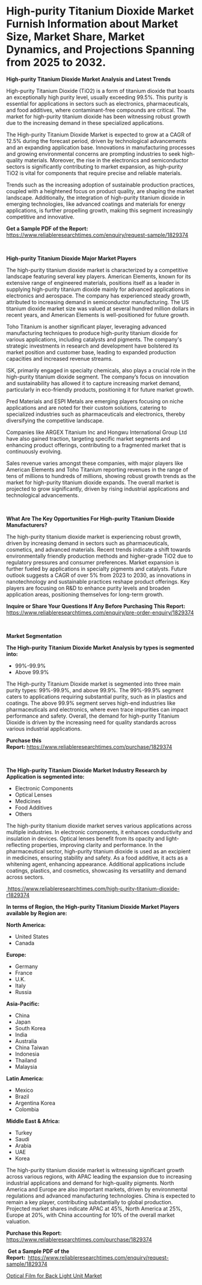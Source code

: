 <p><h1>High-purity Titanium Dioxide Market Furnish Information about Market Size, Market Share, Market Dynamics, and Projections Spanning from 2025 to 2032.</h1></p><p><strong>High-purity Titanium Dioxide Market Analysis and Latest Trends</strong></p>
<p><p>High-purity Titanium Dioxide (TiO2) is a form of titanium dioxide that boasts an exceptionally high purity level, usually exceeding 99.5%. This purity is essential for applications in sectors such as electronics, pharmaceuticals, and food additives, where contaminant-free compounds are critical. The market for high-purity titanium dioxide has been witnessing robust growth due to the increasing demand in these specialized applications. </p><p>The High-purity Titanium Dioxide Market is expected to grow at a CAGR of 12.5% during the forecast period, driven by technological advancements and an expanding application base. Innovations in manufacturing processes and growing environmental concerns are prompting industries to seek high-quality materials. Moreover, the rise in the electronics and semiconductor sectors is significantly contributing to market expansion, as high-purity TiO2 is vital for components that require precise and reliable materials. </p><p>Trends such as the increasing adoption of sustainable production practices, coupled with a heightened focus on product quality, are shaping the market landscape. Additionally, the integration of high-purity titanium dioxide in emerging technologies, like advanced coatings and materials for energy applications, is further propelling growth, making this segment increasingly competitive and innovative.</p></p>
<p><strong>Get a Sample PDF of the Report:&nbsp;</strong> <a href="https://www.reliableresearchtimes.com/enquiry/request-sample/1829374?utm_campaign=1940&utm_medium=2&utm_source=Github&utm_content=ia&utm_term=03022025&utm_id=high-purity-titanium-dioxide">https://www.reliableresearchtimes.com/enquiry/request-sample/1829374</a></p>
<p>&nbsp;</p>
<p><strong>High-purity Titanium Dioxide Major Market Players</strong></p>
<p><p>The high-purity titanium dioxide market is characterized by a competitive landscape featuring several key players. American Elements, known for its extensive range of engineered materials, positions itself as a leader in supplying high-purity titanium dioxide mainly for advanced applications in electronics and aerospace. The company has experienced steady growth, attributed to increasing demand in semiconductor manufacturing. The US titanium dioxide market size was valued at several hundred million dollars in recent years, and American Elements is well-positioned for future growth.</p><p>Toho Titanium is another significant player, leveraging advanced manufacturing techniques to produce high-purity titanium dioxide for various applications, including catalysts and pigments. The company's strategic investments in research and development have bolstered its market position and customer base, leading to expanded production capacities and increased revenue streams.</p><p>ISK, primarily engaged in specialty chemicals, also plays a crucial role in the high-purity titanium dioxide segment. The company’s focus on innovation and sustainability has allowed it to capture increasing market demand, particularly in eco-friendly products, positioning it for future market growth.</p><p>Pred Materials and ESPI Metals are emerging players focusing on niche applications and are noted for their custom solutions, catering to specialized industries such as pharmaceuticals and electronics, thereby diversifying the competitive landscape.</p><p>Companies like ARGEX Titanium Inc and Hongwu International Group Ltd have also gained traction, targeting specific market segments and enhancing product offerings, contributing to a fragmented market that is continuously evolving.</p><p>Sales revenue varies amongst these companies, with major players like American Elements and Toho Titanium reporting revenues in the range of tens of millions to hundreds of millions, showing robust growth trends as the market for high-purity titanium dioxide expands. The overall market is projected to grow significantly, driven by rising industrial applications and technological advancements.</p></p>
<p>&nbsp;</p>
<p><strong>What Are The Key Opportunities For High-purity Titanium Dioxide Manufacturers?</strong></p>
<p><p>The high-purity titanium dioxide market is experiencing robust growth, driven by increasing demand in sectors such as pharmaceuticals, cosmetics, and advanced materials. Recent trends indicate a shift towards environmentally friendly production methods and higher-grade TiO2 due to regulatory pressures and consumer preferences. Market expansion is further fueled by applications in specialty pigments and catalysts. Future outlook suggests a CAGR of over 5% from 2023 to 2030, as innovations in nanotechnology and sustainable practices reshape product offerings. Key players are focusing on R&D to enhance purity levels and broaden application areas, positioning themselves for long-term growth.</p></p>
<p><strong>Inquire or Share Your Questions If Any Before Purchasing This Report:</strong> <a href="https://www.reliableresearchtimes.com/enquiry/pre-order-enquiry/1829374?utm_campaign=1940&utm_medium=2&utm_source=Github&utm_content=ia&utm_term=03022025&utm_id=high-purity-titanium-dioxide">https://www.reliableresearchtimes.com/enquiry/pre-order-enquiry/1829374</a></p>
<p>&nbsp;</p>
<p><strong>Market Segmentation</strong></p>
<p><strong>The High-purity Titanium Dioxide Market Analysis by types is segmented into:</strong></p>
<p><ul><li>99%-99.9%</li><li>Above 99.9%</li></ul></p>
<p><p>The High-purity Titanium Dioxide market is segmented into three main purity types: 99%-99.9%, and above 99.9%. The 99%-99.9% segment caters to applications requiring substantial purity, such as in plastics and coatings. The above 99.9% segment serves high-end industries like pharmaceuticals and electronics, where even trace impurities can impact performance and safety. Overall, the demand for high-purity Titanium Dioxide is driven by the increasing need for quality standards across various industrial applications.</p></p>
<p><strong>Purchase this Report:&nbsp;</strong><a href="https://www.reliableresearchtimes.com/purchase/1829374?utm_campaign=1940&utm_medium=2&utm_source=Github&utm_content=ia&utm_term=03022025&utm_id=high-purity-titanium-dioxide">https://www.reliableresearchtimes.com/purchase/1829374</a></p>
<p>&nbsp;</p>
<p><strong>The High-purity Titanium Dioxide Market Industry Research by Application is segmented into:</strong></p>
<p><ul><li>Electronic Components</li><li>Optical Lenses</li><li>Medicines</li><li>Food Additives</li><li>Others</li></ul></p>
<p><p>The high-purity titanium dioxide market serves various applications across multiple industries. In electronic components, it enhances conductivity and insulation in devices. Optical lenses benefit from its opacity and light-reflecting properties, improving clarity and performance. In the pharmaceutical sector, high-purity titanium dioxide is used as an excipient in medicines, ensuring stability and safety. As a food additive, it acts as a whitening agent, enhancing appearance. Additional applications include coatings, plastics, and cosmetics, showcasing its versatility and demand across sectors.</p></p>
<p><a href="https://www.reliableresearchtimes.com/high-purity-titanium-dioxide-r1829374?utm_campaign=1940&utm_medium=2&utm_source=Github&utm_content=ia&utm_term=03022025&utm_id=high-purity-titanium-dioxide">&nbsp;https://www.reliableresearchtimes.com/high-purity-titanium-dioxide-r1829374</a></p>
<p><strong>In terms of Region, the High-purity Titanium Dioxide Market Players available by Region are:</strong></p>
<p>
    <p> <strong> North America: </strong>
        <ul>
            <li>United States</li>
            <li>Canada</li>
        </ul>
        </p> 
    <p> <strong> Europe: </strong>
        <ul>
            <li>Germany</li>
            <li>France</li>
            <li>U.K.</li>
            <li>Italy</li>
            <li>Russia</li>
        </ul>
        </p> 
    <p> <strong> Asia-Pacific: </strong>
        <ul>
            <li>China</li>
            <li>Japan</li>
            <li>South Korea</li>
            <li>India</li>
            <li>Australia</li>
            <li>China Taiwan</li>
            <li>Indonesia</li>
            <li>Thailand</li>
            <li>Malaysia</li>
        </ul>
        </p> 
    <p> <strong> Latin America: </strong>
        <ul>
            <li>Mexico</li>
            <li>Brazil</li>
            <li>Argentina Korea</li>
            <li>Colombia</li>
        </ul>
        </p> 
    <p> <strong> Middle East & Africa: </strong>
        <ul>
            <li>Turkey</li>
            <li>Saudi</li>
            <li>Arabia</li>
            <li>UAE</li>
            <li>Korea</li>
        </ul>
    </p>
    </p>
<p><p>The high-purity titanium dioxide market is witnessing significant growth across various regions, with APAC leading the expansion due to increasing industrial applications and demand for high-quality pigments. North America and Europe are also important markets, driven by environmental regulations and advanced manufacturing technologies. China is expected to remain a key player, contributing substantially to global production. Projected market shares indicate APAC at 45%, North America at 25%, Europe at 20%, with China accounting for 10% of the overall market valuation.</p></p>
<p><strong>Purchase this Report: </strong><a href="https://www.reliableresearchtimes.com/purchase/1829374?utm_campaign=1940&utm_medium=2&utm_source=Github&utm_content=ia&utm_term=03022025&utm_id=high-purity-titanium-dioxide">https://www.reliableresearchtimes.com/purchase/1829374</a></p>
<p>&nbsp;<strong>Get a Sample PDF of the Report:&nbsp;&nbsp;</strong><a href="https://www.reliableresearchtimes.com/enquiry/request-sample/1829374?utm_campaign=1940&utm_medium=2&utm_source=Github&utm_content=ia&utm_term=03022025&utm_id=high-purity-titanium-dioxide">https://www.reliableresearchtimes.com/enquiry/request-sample/1829374</a></p>
<p><strong></strong></p>
<p><p><a href="https://github.com/hgf64gh/Market-Research-Report-List-1/blob/main/optical-film-for-back-light-unit-market.md?utm_campaign=1940&utm_medium=2&utm_source=Github&utm_content=ia&utm_term=03022025&utm_id=high-purity-titanium-dioxide">Optical Film for Back Light Unit Market</a></p></p>